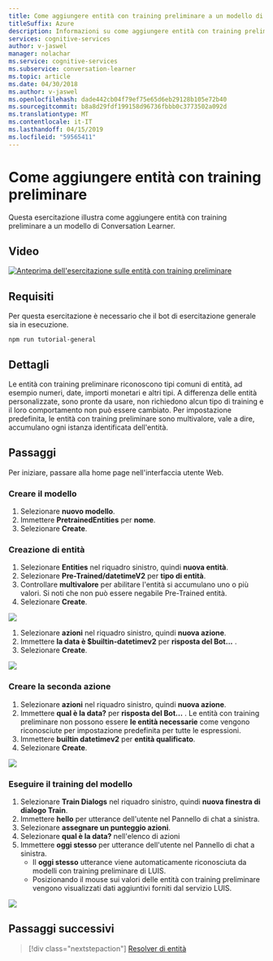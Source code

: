 ```yaml
---
title: Come aggiungere entità con training preliminare a un modello di Conversation Learner - Servizi cognitivi Microsoft| Microsoft Docs
titleSuffix: Azure
description: Informazioni su come aggiungere entità con training preliminare a un modello di Conversation Learner.
services: cognitive-services
author: v-jaswel
manager: nolachar
ms.service: cognitive-services
ms.subservice: conversation-learner
ms.topic: article
ms.date: 04/30/2018
ms.author: v-jaswel
ms.openlocfilehash: dade442cb04f79ef75e65d6eb29128b105e72b40
ms.sourcegitcommit: b8a8d29fdf199158d96736fbbb0c3773502a092d
ms.translationtype: MT
ms.contentlocale: it-IT
ms.lasthandoff: 04/15/2019
ms.locfileid: "59565411"
---
```

# <a name="how-to-add-pre-trained-entities"></a>Come aggiungere entità con training preliminare
Questa esercitazione illustra come aggiungere entità con training preliminare a un modello di Conversation Learner.

## <a name="video"></a>Video

[![Anteprima dell'esercitazione sulle entità con training preliminare](https://aka.ms/cl_Tutorial_v3_PreTrainedEntities_Preview)](https://aka.ms/cl_Tutorial_v3_PreTrainedEntities)

## <a name="requirements"></a>Requisiti
Per questa esercitazione è necessario che il bot di esercitazione generale sia in esecuzione.

    npm run tutorial-general

## <a name="details"></a>Dettagli

Le entità con training preliminare riconoscono tipi comuni di entità, ad esempio numeri, date, importi monetari e altri tipi.  A differenza delle entità personalizzate, sono pronte da usare, non richiedono alcun tipo di training e il loro comportamento non può essere cambiato.  Per impostazione predefinita, le entità con training preliminare sono multivalore, vale a dire, accumulano ogni istanza identificata dell'entità.

## <a name="steps"></a>Passaggi

Per iniziare, passare alla home page nell'interfaccia utente Web.

### <a name="create-the-model"></a>Creare il modello

1. Selezionare **nuovo modello**.
2. Immettere **PretrainedEntities** per **nome**.
3. Selezionare **Create**.

### <a name="entity-creation"></a>Creazione di entità

1. Selezionare **Entities** nel riquadro sinistro, quindi **nuova entità**.
2. Selezionare **Pre-Trained/datetimeV2** per **tipo di entità**.
3. Controllare **multivalore** per abilitare l'entità si accumulano uno o più valori. Si noti che non può essere negabile Pre-Trained entità.
4. Selezionare **Create**.

![](../media/T08_entity_create.png)

1. Selezionare **azioni** nel riquadro sinistro, quindi **nuova azione**.
2. Immettere **la data è $builtin-datetimev2** per **risposta del Bot...** .
3. Selezionare **Create**.

![](../media/T08_action_create_1.png)

### <a name="create-the-second-action"></a>Creare la seconda azione

1. Selezionare **azioni** nel riquadro sinistro, quindi **nuova azione**.
2. Immettere **qual è la data?** per **risposta del Bot...** . Le entità con training preliminare non possono essere **le entità necessarie** come vengono riconosciute per impostazione predefinita per tutte le espressioni.
3. Immettere **builtin datetimev2** per **entità qualificato**.
4. Selezionare **Create**.

![](../media/T08_action_create_2.png)

### <a name="train-the-model"></a>Eseguire il training del modello

1. Selezionare **Train Dialogs** nel riquadro sinistro, quindi **nuova finestra di dialogo Train**.
2. Immettere **hello** per utterance dell'utente nel Pannello di chat a sinistra.
3. Selezionare **assegnare un punteggio azioni**.
4. Selezionare **qual è la data?** nell'elenco di azioni
5. Immettere **oggi stesso** per utterance dell'utente nel Pannello di chat a sinistra.
    - Il **oggi stesso** utterance viene automaticamente riconosciuta da modelli con training preliminare di LUIS.
    - Posizionando il mouse sui valori delle entità con training preliminare vengono visualizzati dati aggiuntivi forniti dal servizio LUIS.

![](../media/T08_training.png)

## <a name="next-steps"></a>Passaggi successivi

> [!div class="nextstepaction"]
> [Resolver di entità](./09-entity-resolvers.md)
